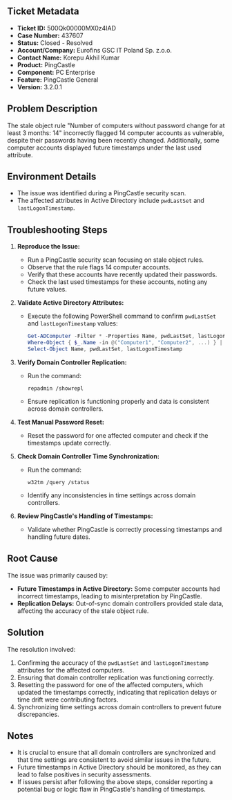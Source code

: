 ## Ticket Metadata
- **Ticket ID:** 500Qk00000MX0z4IAD
- **Case Number:** 437607
- **Status:** Closed - Resolved
- **Account/Company:** Eurofins GSC IT Poland Sp. z.o.o.
- **Contact Name:** Korepu Akhil Kumar
- **Product:** PingCastle
- **Component:** PC Enterprise
- **Feature:** PingCastle General
- **Version:** 3.2.0.1

## Problem Description
The stale object rule "Number of computers without password change for at least 3 months: 14" incorrectly flagged 14 computer accounts as vulnerable, despite their passwords having been recently changed. Additionally, some computer accounts displayed future timestamps under the last used attribute.

## Environment Details
- The issue was identified during a PingCastle security scan.
- The affected attributes in Active Directory include `pwdLastSet` and `lastLogonTimestamp`.

## Troubleshooting Steps
1. **Reproduce the Issue:**
   - Run a PingCastle security scan focusing on stale object rules.
   - Observe that the rule flags 14 computer accounts.
   - Verify that these accounts have recently updated their passwords.
   - Check the last used timestamps for these accounts, noting any future values.

2. **Validate Active Directory Attributes:**
   - Execute the following PowerShell command to confirm `pwdLastSet` and `lastLogonTimestamp` values:
     ```powershell
     Get-ADComputer -Filter * -Properties Name, pwdLastSet, lastLogonTimestamp | 
     Where-Object { $_.Name -in @("Computer1", "Computer2", ...) } | 
     Select-Object Name, pwdLastSet, lastLogonTimestamp
     ```

3. **Verify Domain Controller Replication:**
   - Run the command:
     ```shell
     repadmin /showrepl
     ```
   - Ensure replication is functioning properly and data is consistent across domain controllers.

4. **Test Manual Password Reset:**
   - Reset the password for one affected computer and check if the timestamps update correctly.

5. **Check Domain Controller Time Synchronization:**
   - Run the command:
     ```shell
     w32tm /query /status
     ```
   - Identify any inconsistencies in time settings across domain controllers.

6. **Review PingCastle's Handling of Timestamps:**
   - Validate whether PingCastle is correctly processing timestamps and handling future dates.

## Root Cause
The issue was primarily caused by:
- **Future Timestamps in Active Directory:** Some computer accounts had incorrect timestamps, leading to misinterpretation by PingCastle.
- **Replication Delays:** Out-of-sync domain controllers provided stale data, affecting the accuracy of the stale object rule.

## Solution
The resolution involved:
1. Confirming the accuracy of the `pwdLastSet` and `lastLogonTimestamp` attributes for the affected computers.
2. Ensuring that domain controller replication was functioning correctly.
3. Resetting the password for one of the affected computers, which updated the timestamps correctly, indicating that replication delays or time drift were contributing factors.
4. Synchronizing time settings across domain controllers to prevent future discrepancies.

## Notes
- It is crucial to ensure that all domain controllers are synchronized and that time settings are consistent to avoid similar issues in the future.
- Future timestamps in Active Directory should be monitored, as they can lead to false positives in security assessments.
- If issues persist after following the above steps, consider reporting a potential bug or logic flaw in PingCastle's handling of timestamps.